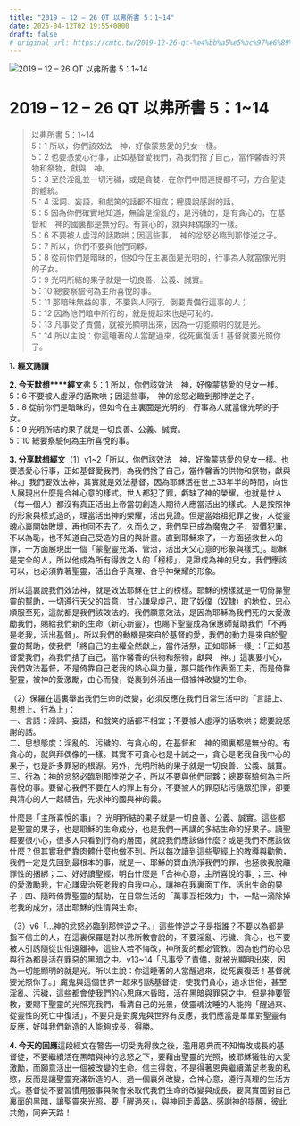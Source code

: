 ```yaml
---
title: "2019 – 12 – 26 QT 以弗所書 5：1~14"
date: 2025-04-12T02:19:55+0800
draft: false
# original_url: https://cmtc.tw/2019-12-26-qt-%e4%bb%a5%e5%bc%97%e6%89%80%e6%9b%b8-5%ef%bc%9a114
---
```


![2019 – 12 – 26 QT 以弗所書 5：1\~14](/images/qt.jpg   "2019 – 12 – 26 QT 以弗所書 5：1\~14")

# 2019 – 12 – 26 QT 以弗所書 5：1\~14

> 以弗所書 5：1\~14  
> 5：1 所以，你們該效法　神，好像蒙慈愛的兒女一樣。  
> 5：2 也要憑愛心行事，正如基督愛我們，為我們捨了自己，當作馨香的供物和祭物，獻與　神。  
> 5：3 至於淫亂並一切污穢，或是貪婪，在你們中間連提都不可，方合聖徒的體統。  
> 5：4 淫詞、妄語，和戲笑的話都不相宜；總要說感謝的話。  
> 5：5 因為你們確實地知道，無論是淫亂的，是污穢的，是有貪心的，在基督和　神的國裏都是無分的。有貪心的，就與拜偶像的一樣。  
> 5：6 不要被人虛浮的話欺哄；因這些事，　神的忿怒必臨到那悖逆之子。  
> 5：7 所以，你們不要與他們同夥。  
> 5：8 從前你們是暗昧的，但如今在主裏面是光明的，行事為人就當像光明的子女。  
> 5：9 光明所結的果子就是一切良善、公義、誠實。  
> 5：10 總要察驗何為主所喜悅的事。  
> 5：11 那暗昧無益的事，不要與人同行，倒要責備行這事的人；  
> 5：12 因為他們暗中所行的，就是提起來也是可恥的。  
> 5：13 凡事受了責備，就被光顯明出來，因為一切能顯明的就是光。  
> 5：14 所以主說：你這睡著的人當醒過來，從死裏復活！基督就要光照你了。

**1.** **經文誦讀**

**2. 今天默想****經文**弗 5：1 所以，你們該效法　神，好像蒙慈愛的兒女一樣。  
5：6 不要被人虛浮的話欺哄；因這些事，　神的忿怒必臨到那悖逆之子。  
5：8 從前你們是暗昧的，但如今在主裏面是光明的，行事為人就當像光明的子女。  
5：9 光明所結的果子就是一切良善、公義、誠實。  
5：10 總要察驗何為主所喜悅的事。

**3. 分享默想經文**（1）v1\~2「所以，你們該效法　神，好像蒙慈愛的兒女一樣。也要憑愛心行事，正如基督愛我們，為我們捨了自己，當作馨香的供物和祭物，獻與　神。」我們要效法神，其實就是效法基督，因為耶穌活在世上33年半的時間，向世人展現出什麼是合神心意的樣式。世人都犯了罪，虧缺了神的榮耀，也就是世人（每一個人）都沒有真正活出上帝當初創造人期待人應當活出的樣式。人是按照神的形象與樣式造的，理當活出神的榮耀，活出見證。但是當始祖犯罪之後，人從靈魂心裏開始敗壞，再也回不去了。久而久之，我們早已成為魔鬼之子，習慣犯罪，不以為恥，也不知道自己受造的目的與計畫。直到耶穌來了，一方面拯救世人的罪，一方面展現出一個「蒙聖靈充滿、管治，活出天父心意的形象與樣式」。耶穌是完全的人，所以他成為所有得救之人的「榜樣」，見證成為神的兒女，我們應該可以，也必須靠著聖靈，活出合乎真理、合乎神榮耀的形象。

所以這裏說我們效法神，就是效法耶穌在世上的榜樣。耶穌的榜樣就是一切倚靠聖靈的幫助，一切遵行天父的旨意，甘心謙卑虛己，取了奴僕（奴隸）的地位，忠心順服至死，這就都是我們該效法的。我們願意效法，是因為耶穌為我們死的大愛激勵我們，賜給我們新的生命（新心新靈），也賜下聖靈成為保惠師幫助我們「不再是老我，活出基督」。所以我們的動機是來自於基督的愛，我們的動力是來自於聖靈的幫助，使我們「將自己的主權全然獻上，當作活祭，正如耶穌一樣」：「正如基督愛我們，為我們捨了自己，當作馨香的供物和祭物，獻與　神。」這裏要小心，我們效法基督，不是倚靠自己老我的熱心與力量，那只能作作表面工夫，而是倚靠聖靈，被神的愛激勵，由心而發，從裏到外活出一個被神改變的生命。

（2）保羅在這裏舉出我們生命的改變，必須反應在我們日常生活中的「言語上、思想上、行為上」：  
一、言語：淫詞、妄語，和戲笑的話都不相宜；不要被人虛浮的話欺哄；總要說感謝的話。  
二、思想態度：淫亂的、污穢的、有貪心的，在基督和　神的國裏都是無分的。有貪心的，就與拜偶像的一樣。其實不可貪心也是十誡之一，貪心是老我自我中心的果子，也是許多罪惡的根源。另外，光明所結的果子就是一切良善、公義、誠實。  
三、行為：神的忿怒必臨到那悖逆之子，所以不要與他們同夥；總要察驗何為主所喜悅的事。要留心我們不要在人的罪上有分，不要被人的罪惡玷污隨眾犯罪，卻要與清心的人一起禱告，先求神的國與神的義。

什麼是「主所喜悅的事」？ 光明所結的果子就是一切良善、公義、誠實。這些都是聖靈的果子，也是耶穌的生命成分，也是我們一再講的多結生命的好果子。讀聖經要很小心，很多人只看到行為的層面，就說我們應該做什麼？或是我們不應該做什麼？但其實我們靠肉體什麼也做不到。所以每次讀到這些聖經上的教導與勸勉，我們一定是先回到最根本的事，就是一、耶穌的寶血洗淨我們的罪，也拯救我脫離罪性的捆綁；二、好好讀聖經，明白什麼是「合神心意，主所喜悅的事」；三、神的愛激勵我，甘心謙卑治死老我的自我中心，讓神在我裏面工作，活出生命的果子；四、隨時倚靠聖靈的幫助，在日常生活的「萬事互相效力」中，一點一滴除掉老我的成分，活出耶穌的性情與生命。

（3）v6「…神的忿怒必臨到那悖逆之子。」這些悖逆之子是指誰？不要以為都是指不信主的人，在這裏保羅是對以弗所教會說的，不要淫亂、污穢、貪心，也不要被人引誘隨從世俗遠離神，這些人若不悔改，神所愛的都必管教。因為他們的心思與行為都是活在罪惡的黑暗之中。v13\~14「凡事受了責備，就被光顯明出來，因為一切能顯明的就是光。所以主說：你這睡著的人當醒過來，從死裏復活！基督就要光照你了。」魔鬼與這個世界一起來引誘基督徒，使我們貪心，追求世俗，甚至淫亂、污穢，這些都會使我們的心思麻木昏暗，活在黑暗與罪惡之中。但是神要管教，要賜下聖靈的光照亮我們，看清自己的光景，使靈魂沈睡的人能夠「醒過來、從靈性的死亡中復活」，不要只是對魔鬼與世界有反應，我們應當是單單對聖靈有反應，好叫我們新造的人能夠成長，得勝。

**4. 今天的回應**這段經文在警告一切受洗得救之後，濫用恩典而不知悔改成長的基督徒，不要繼續活在黑暗與神的忿怒之下，要藉由聖靈的光照，被耶穌犧牲的大愛激勵，而願意活出一個被改變的生命。信主得救，不是得著恩典繼續滿足老我的私慾，反而是讓聖靈充滿新造的人，過一個裏外改變，合神心意，遵行真理的生活方式。基督徒不要習慣用服事與聚會來取代我們生命的改變與成長，要真實面對自己裏面的黑暗，讓聖靈來光照，要「醒過來」，與神同走義路。感謝神的提醒，彼此共勉，同奔天路！